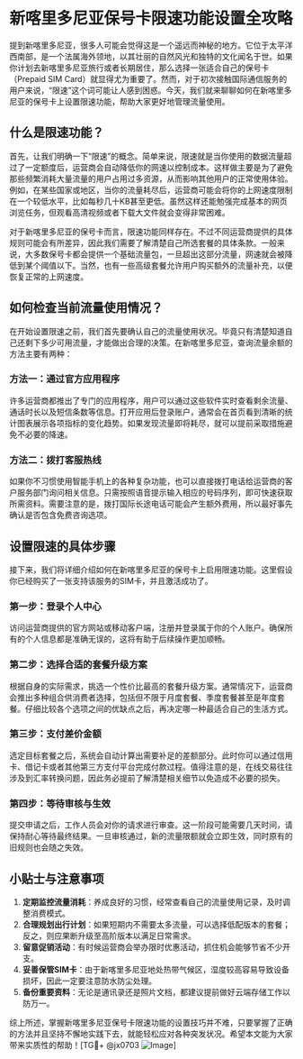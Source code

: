 # 新喀里多尼亚保号卡限速功能设置全攻略

提到新喀里多尼亚，很多人可能会觉得这是一个遥远而神秘的地方。它位于太平洋西南部，是一个法属海外领地，以其壮丽的自然风光和独特的文化闻名于世。如果你计划去新喀里多尼亚旅行或者长期居住，那么选择一张适合自己的保号卡（Prepaid SIM Card）就显得尤为重要了。然而，对于初次接触国际通信服务的用户来说，“限速”这个词可能让人感到困惑。今天，我们就来聊聊如何在新喀里多尼亚的保号卡上设置限速功能，帮助大家更好地管理流量使用。

## 什么是限速功能？

首先，让我们明确一下“限速”的概念。简单来说，限速就是当你使用的数据流量超过了一定额度后，运营商会自动降低你的网速以控制成本。这样做主要是为了避免那些频繁消耗大量流量的用户占用过多资源，从而影响其他用户的正常使用体验。例如，在某些国家或地区，当你的流量耗尽后，运营商可能会将你的上网速度限制在一个较低水平，比如每秒几十KB甚至更低。虽然这样还能勉强完成基本的网页浏览任务，但观看高清视频或者下载大文件就会变得非常困难。

对于新喀里多尼亚的保号卡而言，限速功能同样存在。不过不同运营商提供的具体规则可能会有所差异，因此我们需要了解清楚自己所选套餐的具体条款。一般来说，大多数保号卡都会提供一个基础流量包，一旦超出这部分流量，网速就会被降低到某个阈值以下。当然，也有一些高级套餐允许用户购买额外的流量补充，以便恢复正常的上网速度。

## 如何检查当前流量使用情况？

在开始设置限速之前，我们首先要确认自己的流量使用状况。毕竟只有清楚知道自己还剩下多少可用流量，才能做出合理的决策。在新喀里多尼亚，查询流量余额的方法主要有两种：

### 方法一：通过官方应用程序
许多运营商都推出了专门的应用程序，用户可以通过这些软件实时查看剩余流量、通话时长以及短信条数等信息。打开应用后登录账户，通常会在首页看到清晰的统计图表展示各项指标的变化趋势。如果发现流量即将耗尽，就可以提前采取措施避免不必要的降速。

### 方法二：拨打客服热线
如果你不习惯使用智能手机上的各种复杂功能，也可以直接拨打电话给运营商的客户服务部门询问相关信息。只需按照语音提示输入相应的号码序列，即可快速获取所需资料。需要注意的是，拨打国际长途电话可能会产生额外费用，所以最好事先确认是否包含免费咨询选项。

## 设置限速的具体步骤

接下来，我们将详细介绍如何在新喀里多尼亚的保号卡上启用限速功能。这里假设你已经购买了一张支持该服务的SIM卡，并且激活成功了。

### 第一步：登录个人中心
访问运营商提供的官方网站或移动客户端，注册并登录属于你的个人账户。确保所有的个人信息都是准确无误的，这将有助于后续操作更加顺畅。

### 第二步：选择合适的套餐升级方案
根据自身的实际需求，挑选一个性价比最高的套餐升级方案。通常情况下，运营商会推出多种组合供消费者选择，包括但不限于月度套餐、季度套餐甚至是年度套餐。仔细比较各个选项之间的优缺点之后，再决定哪一种最适合自己的生活方式。

### 第三步：支付差价金额
选定目标套餐之后，系统会自动计算出需要补足的差额部分。此时你可以通过信用卡、借记卡或者其他第三方支付平台完成付款过程。值得注意的是，在线交易往往涉及到汇率转换问题，因此务必提前了解清楚相关细节以免造成不必要的损失。

### 第四步：等待审核与生效
提交申请之后，工作人员会对你的请求进行审查。这一阶段可能需要几天时间，请保持耐心等待最终结果。一旦审核通过，新的流量限额就会立即生效，同时原有的旧规则也会随之失效。

## 小贴士与注意事项

1. **定期监控流量消耗**：养成良好的习惯，经常查看自己的流量使用记录，及时调整消费模式。
2. **合理规划出行计划**：如果短期内不需要太多流量，可以选择低配版本的套餐；反之，则应果断升级至高阶版本以满足日常需求。
3. **留意促销活动**：有时候运营商会举办限时优惠活动，抓住机会能够节省不少开支。
4. **妥善保管SIM卡**：由于新喀里多尼亚地处热带气候区，湿度较高容易导致设备损坏，因此一定要注意防水防尘处理。
5. **备份重要资料**：无论是通讯录还是照片文档，都建议提前做好云端存储工作以防万一。

综上所述，掌握新喀里多尼亚保号卡限速功能的设置技巧并不难，只要掌握了正确的方法并且坚持不懈地实践下去，就能轻松应对各种突发状况。希望本文能为大家带来实质性的帮助！[TG💪+ @jx0703 ![Image](https://github.com/user-attachments/assets/dbca1d08-cadb-493c-b0ec-ad6f7a83f270)]